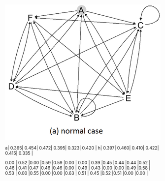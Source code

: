 ![alt tag](https://raw.githubusercontent.com/tronghoa/EdgeWeightingHITS/master/Main%20Example/ex1.png)

a| 0.365| 0.454| 0.472| 0.395| 0.323| 0.420 |
h| 0.397| 0.460| 0.410| 0.422| 0.415| 0.335 |


0.00 | 0.52 |0.00 |0.59 |0.59 |0.00 |
0.00 | 0.39 |0.45 |0.44 |0.44 |0.52 |
0.46 | 0.41 |0.47 |0.46 |0.46 |0.00 |
0.49 | 0.43 |0.00 |0.00 |0.49 |0.58 |
0.53 | 0.00 |0.55 |0.00 |0.00 |0.63 |
0.51 | 0.45 |0.52 |0.51 |0.00 |0.00 |
